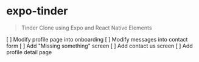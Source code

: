 # expo-tinder

> Tinder Clone using Expo and React Native Elements

[ ] Modify profile page into onboarding
[ ] Modify messages into contact form
[ ] Add "Missing something" screen
[ ] Add contact us screen
[ ] Add profile detail page
 
